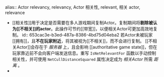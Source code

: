 alias:: Actor relevancy, relevancy, Actor 相关性, relevant, 相关 actor, relevance

- [[相关性]]用于决定是否需要在多人游戏期间复制Actor。复制期间将**剔除被认为[[不相关]]的actor**。此操作可节约[[带宽]]，以便相关Actor可更加高效地复制。
  id:: 653cac3e-b3ed-487a-8386-4bd75d04eba2
  若Actor未被玩家[[拥有]]，且**不在玩家附近**，将其被视为[[不相关]]，而不会进行复制。
  [[不相关Actor]]会存在于 *服务器* 上，且会影响 [[authoritative game state]]，但在玩家靠近前不会向客户端发送信息。重写 `IsNetRelevantFor` 函数以手动控制相关性，并可使用 `NetCullDistanceSquared` 属性决定成为 *相关Actor* 所需 *距离* 。
-